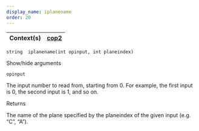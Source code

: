 ```yaml
---
display_name: iplanename
order: 20
---
```

| Context(s) | [cop2](../contexts/cop2.html) |
| --- | --- |

`string  iplanename(int opinput, int planeindex)`

Show/hide arguments

`opinput`

The input number to read from, starting from 0. For example, the first input is 0, the second input is 1, and so on.

Returns

The name of the plane specified by the planeindex of the given input (e.g. “C”, “A”).
